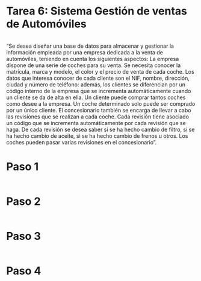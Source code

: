 # Tarea 6: Sistema Gestión de ventas de Automóviles

![<image>](https://moviloc.com/wp-content/uploads/2018/09/gestion-de-flotas-big.jpg)

“Se desea diseñar una base de datos para almacenar y gestionar la información empleada por una empresa dedicada a la venta de automóviles, teniendo 
en cuenta los siguientes aspectos: La empresa dispone de una serie de coches para su venta. Se necesita conocer la matrícula, marca y modelo, el color 
y el precio de venta de cada coche. Los datos que interesa conocer de cada cliente son el NIF, nombre, dirección, ciudad y número de teléfono: además, 
los clientes se diferencian por un código interno de la empresa que se incrementa automáticamente cuando un cliente se da de alta en ella. Un cliente 
puede comprar tantos coches como desee a la empresa. Un coche determinado solo puede ser comprado por un único cliente. El concesionario también 
se encarga de llevar a cabo las revisiones que se realizan a cada coche. Cada revisión tiene asociado un código que se incrementa automáticamente por 
cada revisión que se haga. De cada revisión se desea saber si se ha hecho cambio de filtro, si se ha hecho cambio de aceite, si se ha hecho cambio de 
frenos u otros. Los coches pueden pasar varias revisiones en el concesionario”.

# Paso 1

![<image>]()

# Paso 2

![<image>]()

# Paso 3

![<image>]()

# Paso 4

![<image>]()
